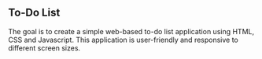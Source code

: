 ## To-Do List
The goal is to create a simple web-based to-do list application using HTML, CSS and Javascript. This application is user-friendly and responsive to different screen sizes.

